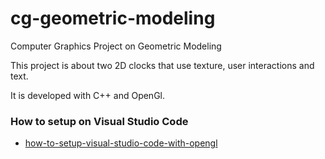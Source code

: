 # cg-geometric-modeling
Computer Graphics Project on Geometric Modeling

This project is about two 2D clocks that use texture, user interactions and text.
 
It is developed with C++ and OpenGl.


### How to setup on Visual Studio Code

- [how-to-setup-visual-studio-code-with-opengl](https://stackoverflow.com/questions/41577520/how-to-setup-visual-studio-code-with-opengl)
